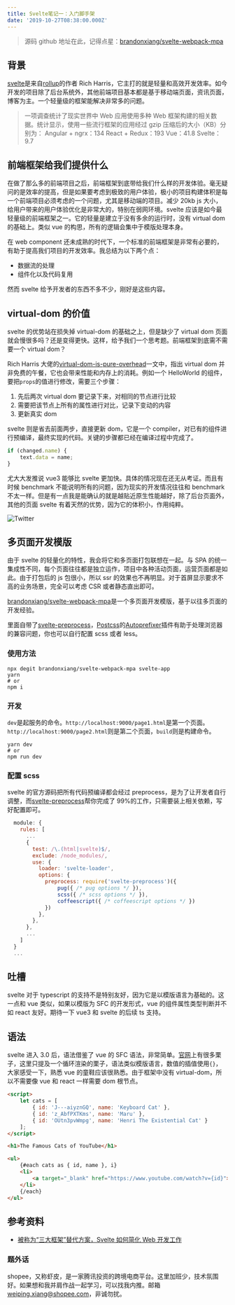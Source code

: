 ```yaml
---
title: Svelte笔记一：入门脚手架
date: '2019-10-27T08:38:00.000Z'
---
```


> 源码 github 地址在此，记得点星：[brandonxiang/svelte-webpack-mpa](https://github.com/brandonxiang/svelte-webpack-mpa)

## 背景

[svelte](https://github.com/sveltejs/svelte)是来自[rollup](https://github.com/rollup/rollup)的作者 Rich Harris，它主打的就是轻量和高效开发效率。如今开发的项目除了后台系统外，其他前端项目基本都是基于移动端页面，资讯页面，博客为主。一个轻量级的框架能解决非常多的问题。

> 一项调查统计了现实世界中 Web 应用使用多种 Web 框架构建的相关数据。统计显示，使用一些流行框架的应用经过 gzip 压缩后的大小（KB）分别为：
> Angular + ngrx：134
> React + Redux：193
> Vue：41.8
> Svelte：9.7

## 前端框架给我们提供什么

在做了那么多的前端项目之后，前端框架到底带给我们什么样的开发体验。毫无疑问的是效率的提高，但是如果要考虑到极致的用户体验，极小的项目构建体积是每一个前端项目必须考虑的一个问题，尤其是移动端的项目。减少 20kb js 大小，给用户带来的用户体验优化是非常大的，特别在弱网环境。svelte 应该是如今最轻量级的前端框架之一。它的轻量是建立于没有多余的运行时，没有 virtual dom 的基础上。类似 vue 的构思，所有的逻辑会集中于模版处理本身。

在 web component 还未成熟的时代下，一个标准的前端框架是非常有必要的，有助于提高我们项目的开发效率。我总结为以下两个点：

- 数据流的处理
- 组件化以及代码复用

然而 svelte 给予开发者的东西不多不少，刚好是这些内容。

## virtual-dom 的价值

svelte 的优势站在损失掉 virtual-dom 的基础之上，但是缺少了 virtual dom 页面就会慢很多吗？还是变得更快。这样，给予我们一个思考题。前端框架到底需不需要一个 virtual dom？

Rich Harris 大佬的[virtual-dom-is-pure-overhead](https://svelte.dev/blog/virtual-dom-is-pure-overhead)一文中，指出 virtual dom 并非免费的午餐，它也会带来性能和内存上的消耗。例如一个 HelloWorld 的组件，要把`props`的值进行修改，需要三个步骤：

1. 先后两次 virtual dom 要记录下来，对相同的节点进行比较
2. 需要把该节点上所有的属性进行对比，记录下变动的内容
3. 更新真实 dom

svelte 则是省去前面两步，直接更新 dom，它是一个 compiler，对已有的组件进行预编译，最终实现的代码。关键的步骤都已经在编译过程中完成了。

```javascript
if (changed.name) {
	text.data = name;
}
```

尤大大发推说 vue3 能够比 svelte 更加快。具体的情况现在还无从考证。而且有时候 benchmark 不能说明所有的问题，因为现实的开发情况往往和 benchmark 不太一样。但是有一点我是能确认的就是越贴近原生性能越好，除了后台页面外，其他的页面 svelte 有着天然的优势，因为它的体积小，作用纯粹。

![Twitter](https://brandonxiang.top/img/twitter.png)

## 多页面开发模版

由于 svelte 的轻量化的特性，我会将它和多页面打包联想在一起。与 SPA 的统一集成性不同，每个页面往往都是独立运作，项目中各种活动页面，运营页面都是如此。由于打包后的 js 包很小，所以 ssr 的效果也不再明显。对于首屏显示要求不高的业务场景，完全可以考虑 CSR 或者静态直出即可。

[brandonxiang/svelte-webpack-mpa](https://github.com/brandonxiang/svelte-webpack-mpa)是一个多页面开发模版，基于以往多页面的开发经验。

里面自带了[svelte-preprocess](https://github.com/kaisermann/svelte-preprocess)，[Postcss](https://github.com/postcss/postcss)的[Autoprefixer](https://github.com/postcss/autoprefixer)插件有助于处理浏览器的兼容问题，你也可以自行配置 scss 或者 less。

### 使用方法

```shell
npx degit brandonxiang/svelte-webpack-mpa svelte-app
yarn
# or
npm i
```

### 开发

`dev`是起服务的命令。`http://localhost:9000/page1.html`是第一个页面。`http://localhost:9000/page2.html`则是第二个页面，`build`则是构建命令。

```shell
yarn dev
# or
npm run dev
```

### 配置 scss

svelte 的官方源码把所有代码预编译都会经过 preprocess，是为了让开发者自行调整，而[svelte-preprocess](https://github.com/kaisermann/svelte-preprocess)帮你完成了 99%的工作，只需要装上相关依赖，写好配置即可。

```javascript
  module: {
    rules: [
      ...
      {
        test: /\.(html|svelte)$/,
        exclude: /node_modules/,
        use: {
          loader: 'svelte-loader',
          options: {
            preprocess: require('svelte-preprocess')({
                pug({ /* pug options */ }),
                scss({ /* scss options */ }),
                coffeescript({ /* coffeescript options */ })
            })
          },
        },
      },
      ...
    ]
  }
  ...
```

## 吐槽

svelte 对于 typescript 的支持不是特别友好，因为它是以模版语言为基础的。这一点和 vue 类似，如果以模版为 SFC 的开发形式，vue 的组件属性类型判断并不如 react 友好。期待一下 vue3 和 svelte 的后续 ts 支持。

## 语法

svelte 进入 3.0 后，语法借鉴了 vue 的 SFC 语法，非常简单。[官网](https://svelte.dev/examples)上有很多栗子，这里只提及一个循环渲染的栗子，语法类似模版语言，数值的插值使用`{}`，大家感受一下，熟悉 vue 的童鞋应该很熟悉。由于框架中没有 virtual-dom，所以不需要像 vue 和 react 一样需要 dom 根节点。

```html
<script>
	let cats = [
		{ id: 'J---aiyznGQ', name: 'Keyboard Cat' },
		{ id: 'z_AbfPXTKms', name: 'Maru' },
		{ id: 'OUtn3pvWmpg', name: 'Henri The Existential Cat' }
	];
</script>

<h1>The Famous Cats of YouTube</h1>

<ul>
	{#each cats as { id, name }, i}
	<li>
		<a target="_blank" href="https://www.youtube.com/watch?v={id}"> {i + 1}: {name} </a>
	</li>
	{/each}
</ul>
```

## 参考资料

- [被称为“三大框架”替代方案，Svelte 如何简化 Web 开发工作](https://mp.weixin.qq.com/s/5Y822yLWy0Kp-OqgyQx7NQ)

### 题外话

shopee，又称虾皮，是一家腾讯投资的跨境电商平台。这里加班少，技术氛围好。如果想和我并肩作战一起学习，可以找我内推。邮箱[weiping.xiang@shopee.com](mailto:weiping.xiang@shopee.com)，非诚勿扰。
